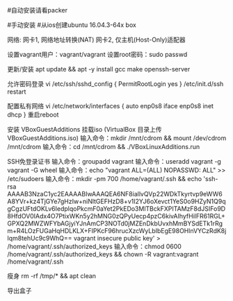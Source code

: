 #自动安装请看packer

#手动安装
#从ios创建ubuntu 16.04.3-64x box

网络:
    网卡1, 网络地址转换(NAT)
    网卡2, 仅主机(Host-Only)适配器

设置vagrant用户：vagrant/vagrant
设置root密码：sudo passwd

更新/安装 apt update && apt -y install gcc make openssh-server

允许密码登录 
vi /etc/ssh/sshd_config {
	PermitRootLogin yes
}
/etc/init.d/ssh restart


配置私有网络
vi /etc/network/interfaces {
	auto enp0s8
	iface enp0s8 inet dhcp
}
重启reboot


安装 VBoxGuestAdditions
挂载iso (VirtualBox 目录上传VBoxGuestAdditions.iso)
输入命令：mkdir /mnt/cdrom && mount /dev/cdrom /mnt/cdrom
输入命令：cd /mnt/cdrom && ./VBoxLinuxAdditions.run

SSH免登录证书
输入命令：groupadd vagrant
输入命令：useradd vagrant -g vagrant -G wheel
输入命令：echo "vagrant ALL=(ALL) NOPASSWD: ALL" >> /etc/sudoers
输入命令：mkdir -pm 700 /home/vagrant/.ssh && echo 'ssh-rsa AAAAB3NzaC1yc2EAAAABIwAAAQEA6NF8iallvQVp22WDkTkyrtvp9eWW6A8YVr+kz4TjGYe7gHzIw+niNltGEFHzD8+v1I2YJ6oXevct1YeS0o9HZyN1Q9qgCgzUFtdOKLv6IedplqoPkcmF0aYet2PkEDo3MlTBckFXPITAMzF8dJSIFo9D8HfdOV0IAdx4O7PtixWKn5y2hMNG0zQPyUecp4pzC6kivAIhyfHilFR61RGL+GPXQ2MWZWFYbAGjyiYJnAmCP3NOTd0jMZEnDkbUvxhMmBYSdETk1rRgm+R4LOzFUGaHqHDLKLX+FIPKcF96hrucXzcWyLbIbEgE98OHlnVYCzRdK8jlqm8tehUc9c9WhQ== vagrant insecure public key' > /home/vagrant/.ssh/authorized_keys
输入命令：chmod 0600 /home/vagrant/.ssh/authorized_keys && chown -R vagrant:vagrant /home/vagrant/.ssh


瘦身
rm -rf /tmp/* && apt clean

导出盒子
